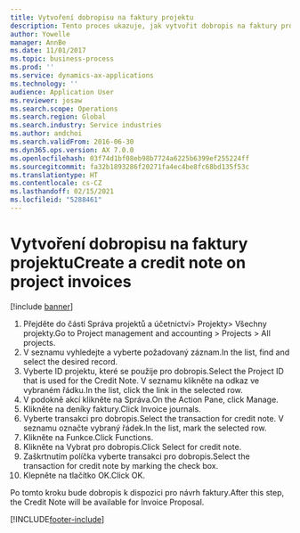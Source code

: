 ```yaml
---
title: Vytvoření dobropisu na faktury projektu
description: Tento proces ukazuje, jak vytvořit dobropis na faktury projektu, které byly zaúčtovány.
author: Yowelle
manager: AnnBe
ms.date: 11/01/2017
ms.topic: business-process
ms.prod: ''
ms.service: dynamics-ax-applications
ms.technology: ''
audience: Application User
ms.reviewer: josaw
ms.search.scope: Operations
ms.search.region: Global
ms.search.industry: Service industries
ms.author: andchoi
ms.search.validFrom: 2016-06-30
ms.dyn365.ops.version: AX 7.0.0
ms.openlocfilehash: 03f74d1bf08eb98b7724a6225b6399ef255224ff
ms.sourcegitcommit: fa32b1893286f20271fa4ec4be8fc68bd135f53c
ms.translationtype: HT
ms.contentlocale: cs-CZ
ms.lasthandoff: 02/15/2021
ms.locfileid: "5288461"
---
```

# <a name="create-a-credit-note-on-project-invoices"></a><span data-ttu-id="f10c6-103">Vytvoření dobropisu na faktury projektu</span><span class="sxs-lookup"><span data-stu-id="f10c6-103">Create a credit note on project invoices</span></span>

[!include [banner](../../includes/banner.md)]

1. <span data-ttu-id="f10c6-104">Přejděte do části Správa projektů a účetnictví> Projekty> Všechny projekty.</span><span class="sxs-lookup"><span data-stu-id="f10c6-104">Go to Project management and accounting > Projects > All projects.</span></span> 
2. <span data-ttu-id="f10c6-105">V seznamu vyhledejte a vyberte požadovaný záznam.</span><span class="sxs-lookup"><span data-stu-id="f10c6-105">In the list, find and select the desired record.</span></span> 
3. <span data-ttu-id="f10c6-106">Vyberte ID projektu, které se použije pro dobropis.</span><span class="sxs-lookup"><span data-stu-id="f10c6-106">Select the Project ID that is used for the Credit Note.</span></span> <span data-ttu-id="f10c6-107">V seznamu klikněte na odkaz ve vybraném řádku.</span><span class="sxs-lookup"><span data-stu-id="f10c6-107">In the list, click the link in the selected row.</span></span> 
4. <span data-ttu-id="f10c6-108">V podokně akcí klikněte na Správa.</span><span class="sxs-lookup"><span data-stu-id="f10c6-108">On the Action Pane, click Manage.</span></span> 
5. <span data-ttu-id="f10c6-109">Klikněte na deníky faktury.</span><span class="sxs-lookup"><span data-stu-id="f10c6-109">Click Invoice journals.</span></span> 
6. <span data-ttu-id="f10c6-110">Vyberte transakci pro dobropis.</span><span class="sxs-lookup"><span data-stu-id="f10c6-110">Select the transaction for credit note.</span></span> <span data-ttu-id="f10c6-111">V seznamu označte vybraný řádek.</span><span class="sxs-lookup"><span data-stu-id="f10c6-111">In the list, mark the selected row.</span></span> 
7. <span data-ttu-id="f10c6-112">Klikněte na Funkce.</span><span class="sxs-lookup"><span data-stu-id="f10c6-112">Click Functions.</span></span> 
8. <span data-ttu-id="f10c6-113">Klikněte na Vybrat pro dobropis.</span><span class="sxs-lookup"><span data-stu-id="f10c6-113">Click Select for credit note.</span></span> 
9. <span data-ttu-id="f10c6-114">Zaškrtnutím políčka vyberte transakci pro dobropis.</span><span class="sxs-lookup"><span data-stu-id="f10c6-114">Select the transaction for credit note by marking the check box.</span></span>
10. <span data-ttu-id="f10c6-115">Klepněte na tlačítko OK.</span><span class="sxs-lookup"><span data-stu-id="f10c6-115">Click OK.</span></span> 

<span data-ttu-id="f10c6-116">Po tomto kroku bude dobropis k dispozici pro návrh faktury.</span><span class="sxs-lookup"><span data-stu-id="f10c6-116">After this step, the Credit Note will be available for Invoice Proposal.</span></span>


[!INCLUDE[footer-include](../../includes/footer-banner.md)]